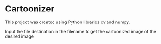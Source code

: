 # Cartoonizer

This project was created using Python libraries cv and numpy.

Input the file destination in the filename to get the cartoonized image of the desired image
